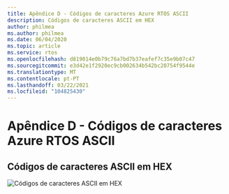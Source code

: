 ```yaml
---
title: Apêndice D - Códigos de caracteres Azure RTOS ASCII
description: Códigos de caracteres ASCII em HEX
author: philmea
ms.author: philmea
ms.date: 06/04/2020
ms.topic: article
ms.service: rtos
ms.openlocfilehash: d819014e0b79c76a7bd7b37eafef7c35e9b07c47
ms.sourcegitcommit: e3d42e1f2920ec9cb002634b542bc20754f9544e
ms.translationtype: MT
ms.contentlocale: pt-PT
ms.lasthandoff: 03/22/2021
ms.locfileid: "104825430"
---
```

# <a name="appendix-d---azure-rtos-ascii-character-codes"></a>Apêndice D - Códigos de caracteres Azure RTOS ASCII

## <a name="ascii-character-codes-in-hex"></a>Códigos de caracteres ASCII em HEX

![Códigos de caracteres ASCII em HEX](media/image12.png)